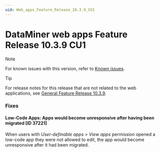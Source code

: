 ```yaml
---
uid: Web_apps_Feature_Release_10.3.9_CU1
---
```


# DataMiner web apps Feature Release 10.3.9 CU1

> [!NOTE]
> For known issues with this version, refer to [Known issues](xref:Known_issues).

> [!TIP]
> For release notes for this release that are not related to the web applications, see [General Feature Release 10.3.9](xref:General_Feature_Release_10.3.9).

### Fixes

#### Low-Code Apps: Apps would become unresponsive after having been migrated [ID 37221]

<!-- MR 10.4.0 - FR 10.3.9 [CU1] -->
<!-- Not added to MR 10.4.0 -->

When users with *User-definable apps > View apps* permission opened a low-code app they were not allowed to edit, the app would become unresponsive after it had been migrated.
